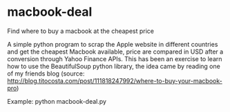 # macbook-deal
Find where to buy a macbook at the cheapest price

A simple python program to scrap the Apple website in different countries and get the cheapest Macbook available, price are compared in USD after a conversion through Yahoo Finance APIs. This has been an exercise to learn how to use the BeautifulSoup python library, the idea came by reading one of my friends blog (source: http://blog.titocosta.com/post/111818247992/where-to-buy-your-macbook-pro)

Example:
python macbook-deal.py
